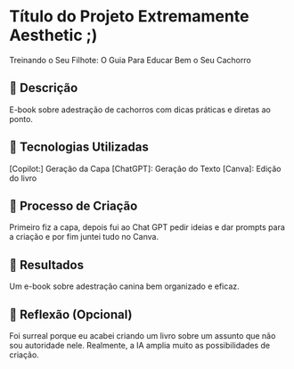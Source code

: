 # Título do Projeto Extremamente Aesthetic ;)
Treinando o Seu Filhote: O Guia Para Educar Bem o Seu Cachorro

## 📒 Descrição
E-book sobre adestração de cachorros com dicas práticas e diretas ao ponto.

## 🤖 Tecnologias Utilizadas
[Copilot:] Geração da Capa
[ChatGPT]: Geração do Texto
[Canva]: Edição do livro

## 🧐 Processo de Criação
Primeiro fiz a capa, depois fui ao Chat GPT pedir ideias e dar prompts para a criação e por fim juntei tudo no  Canva.

## 🚀 Resultados
Um e-book sobre adestração canina bem organizado e eficaz.

## 💭 Reflexão (Opcional)
Foi surreal porque eu acabei criando um livro sobre um assunto que não sou autoridade nele. Realmente, a IA amplia muito as possibilidades de criação.
